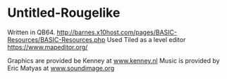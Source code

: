 # Untitled-Rougelike
Written in QB64. http://barnes.x10host.com/pages/BASIC-Resources/BASIC-Resources.php
Used Tiled as a level editor https://www.mapeditor.org/ 

Graphics are provided be Kenney at www.kenney.nl
Music is provided by Eric Matyas at www.soundimage.org
